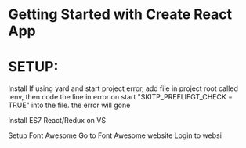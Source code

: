 # Getting Started with Create React App
# SETUP:
Install
If using yard and start project error, add file in project root called .env, then code the line in error on start "SKITP_PREFLIFGT_CHECK = TRUE" into the file. the error will gone

Install ES7 React/Redux on VS

Setup Font Awesome
Go to Font Awesome website
Login to websi
<link href="https://fonts.googleapis.com/css2?family=PT+Sans:wght@700&display=swap" rel="stylesheet">

 
